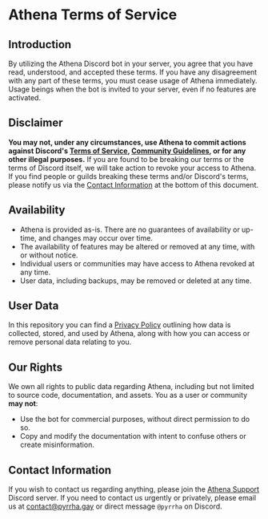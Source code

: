 # Athena Terms of Service
## Introduction
By utilizing the Athena Discord bot in your server, you agree that you have read, understood, and accepted these terms.
If you have any disagreement with any part of these terms, you must cease usage of Athena immediately.
Usage beings when the bot is invited to your server, even if no features are activated.

## Disclaimer
**You may not, under any circumstances, use Athena to commit actions against Discord's [Terms of Service](https://discord.com/terms/), [Community Guidelines](https://discord.com/guidelines/), or for any other illegal purposes.**
If you are found to be breaking our terms or the terms of Discord itself, we will take action to revoke your access to Athena.
If you find people or guilds breaking these terms and/or Discord's terms, please notify us via the [Contact Information](#contact-information) at the bottom of this document.

## Availability
- Athena is provided as-is. There are no guarantees of availability or up-time, and changes may occur over time.
- The availability of features may be altered or removed at any time, with or without notice.
- Individual users or communities may have access to Athena revoked at any time.
- User data, including backups, may be removed or deleted at any time.

## User Data
In this repository you can find a [Privacy Policy](Privacy-Policy.md) outlining how data is collected, stored, and used by Athena, along with how you can access or remove personal data relating to you.

## Our Rights
We own all rights to public data regarding Athena, including but not limited to source code, documentation, and assets.
You as a user or community **may not**:
- Use the bot for commercial purposes, without direct permission to do so.
- Copy and modify the documentation with intent to confuse others or create misinformation.

## Contact Information
If you wish to contact us regarding anything, please join the [Athena Support](https://discord.gg/3sFQPXMqVF) Discord server.
If you need to contact us urgently or privately, please email us at [contact@pyrrha.gay](mailto:contact@pyrrha.gay) or direct message `@pyrrha` on Discord.